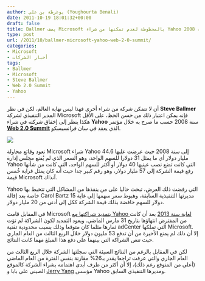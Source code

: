 ```yaml
---
author: يوغرطة بن علي (Youghourta Benali)
date: 2011-10-19 18:01:32+00:00
draft: false
title: Ballmer يصف Microsoft بالمحظوظة لعدم تمكنها من شراء Yahoo سنة 2008
type: post
url: /2011/10/ballmer-microsoft-yahoo-web-2-0-summit/
categories:
- Microsoft
- أخبار الشركات
tags:
- Ballmer
- Microsoft
- Steve Ballmer
- Web 2.0 Summit
- Yahoo
---
```


أن لا تتمكن شركة من شراء أخرى فهذا ليس نهاية العالم، لكن في نظر **Steve Ballmer** المدير التنفيذي لشركة Microsoft فإنه يمكن اعتبار ذلك من حسن الحظ، على الأقل هكذا ينظر إلى إخفاق شركته في شراء **Yahoo** سنة 2008 حسب ما صرح به خلال مؤتمر **[Web 2.0 Summit](http://mashable.com/2011/10/18/microsoft-ceo-steve-ballmer-on-not-buying-yahoo-sometimes-youre-lucky/)** الذي يعقد في سان فرانسيسكو.




[![](http://www.it-scoop.com/wp-content/uploads/2011/10/steve-ballmer-microsoft-web2-0-summit.jpg)
](http://www.it-scoop.com/wp-content/uploads/2011/10/steve-ballmer-microsoft-web2-0-summit.jpg)




تعود وقائع محاولة Microsoft شراء Yahoo إلى سنة 2008 حيث عرضت عليها 44.6 مليار دولار أي ما يمثل 31 دولارا للسهم الواحد، وهو السعر الذي لم يُقنع مجلس إدارة Yahoo التي كانت تضع نصب عينيها 40 دولار أو أكثر للسهم الواحد، التي كانت من شأنها رفع قيمة الشركة إلى 57 مليار دولار، وهو رقم كبير جدا حيث أنه كان يمثل قرابة خُمس قيمة Microsoft آنذاك.




Yahoo التي رفضت ذلك العرض، تبحث حاليا على من ينقذها من المشاكل التي تتخبط بها خاصة بعد إقالة Carol Bartz مديرتها التنفيذية السابقة، وهبوط سعر سهمها إلى غاية 15 دولار للسهم خافضة بذلك قيمة الشركة ككل إلى أدنى من 20 مليار دولار.




في المقابل قامت Microsoft [بتمديد شراكتها مع Yahoo لغاية سنة 2013](http://news.cnet.com/8301-1023_3-20122193-93/microsoft-extends-revenue-guarantees-to-yahoo/?tag=mncol) بعد أن كانت من المفترض انتهاؤها بتاريخ 31 مارس الماضي. ويعود التمديد لكون الشراكة لم تؤت ثمارها مثلما كان متوقعا وذلك بسبب محدودية تقنية adCenter التي تملكها Microsoft. إلا أن ذلك لم يمنع الأخيرة من أن تدفع 53 مليون دولار خلال الربع الثالث من العام الجاري حيث تنص الشراكة التي بينهما على دفع هذا المبلغ مهما كانت النتائج.




لكن في المقابل بالرغم من النتائج السيئة التي سجلتها الشركة خلال الربع الثالث من العام الجاري والتي عرفت تراجعا يقدر بـ26% مقارنة بنفس الفترة من العام الماضي (أعلى من المتوقع رغم ذلك)، إلا أن أكثر من طرف أبدى اهتمامه بشراء الشركة كالموقع الصيني علي بابا و [Jerry Yang](http://www.reuters.com/article/2011/10/09/us-yahoo-idUSTRE7981P220111009) مؤسس Yahoo ومديرها التنفيذي السابق.



